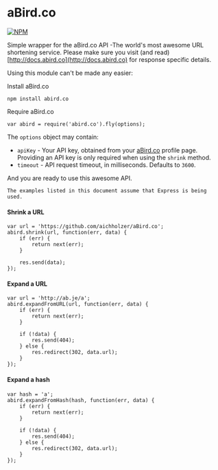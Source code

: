 aBird.co
===============

[![NPM](https://nodei.co/npm/abird.co.png)](https://nodei.co/npm/abird.co/)

Simple wrapper for the aBird.co API -The world's most awesome URL shortening service. Please make sure you visit (and read) [http://docs.abird.co](http://docs.abird.co) for response specific details.

Using this module can't be made any easier:

Install aBird.co

```
npm install abird.co
```

Require aBird.co

```
var abird = require('abird.co').fly(options);
```

The `options` object may contain:

* `apiKey` - Your API key, obtained from your [aBird.co](https://account.aBird.co) profile page. Providing an API key is only required when using the `shrink` method.
* `timeout` - API request timeout, in milliseconds. Defaults to `3600`. 


And you are ready to use this awesome API.

```
The examples listed in this document assume that Express is being used.
```

#### Shrink a URL

```
var url = 'https://github.com/aichholzer/aBird.co';
abird.shrink(url, function(err, data) {
	if (err) {
		return next(err);
	}

	res.send(data);
});
```


#### Expand a URL

```
var url = 'http://ab.je/a';
abird.expandFromURL(url, function(err, data) {
	if (err) {
		return next(err);
	}

	if (!data) {
		res.send(404);
	} else {
		res.redirect(302, data.url);
	}
});
```


#### Expand a hash

```
var hash = 'a';
abird.expandFromHash(hash, function(err, data) {
	if (err) {
		return next(err);
	}

	if (!data) {
		res.send(404);
	} else {
		res.redirect(302, data.url);
	}
});
```














